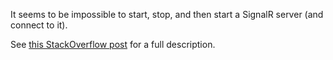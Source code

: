 It seems to be impossible to start, stop, and then start a SignalR server (and connect to it).

See [this StackOverflow post](http://stackoverflow.com/questions/37870118/cannot-shut-down-and-start-new-signalr-using-owin-self-host) for a full description.
